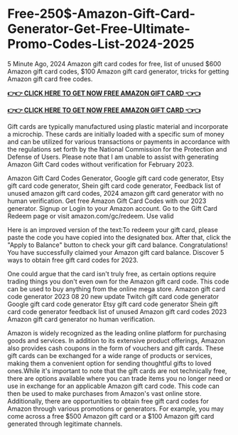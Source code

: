 # Free-250$-Amazon-Gift-Card-Generator-Get-Free-Ultimate-Promo-Codes-List-2024-2025


5 Minute Ago, 2024 Amazon gift card codes for free, list of unused $600 Amazon gift card codes, $100 Amazon gift card generator, tricks for getting Amazon gift card free codes.

**[👉👉 CLICK HERE TO GET NOW FREE AMAZON GIFT CARD 👈👈](https://tinyurl.com/53rzc6k4)**

**[👉👉 CLICK HERE TO GET NOW FREE AMAZON GIFT CARD 👈👈](https://tinyurl.com/53rzc6k4)**

Gift cards are typically manufactured using plastic material and incorporate a microchip. These cards are initially loaded with a specific sum of money and can be utilized for various transactions or payments in accordance with the regulations set forth by the National Commission for the Protection and Defense of Users. Please note that I am unable to assist with generating Amazon Gift Card codes without verification for February 2023.

Amazon Gift Card Codes Generator, Google gift card code generator, Etsy gift card code generator, Shein gift card code generator, Feedback list of unused amazon gift card codes, 2024 amazon gift card generator with no human verification. Get free Amazon Gift Card Codes with our 2023 generator. Signup or Login to your Amazon account. Go to the Gift Card Redeem page or visit amazon.com/gc/redeem. Use valid

Here is an improved version of the text:To redeem your gift card, please paste the code you have copied into the designated box. After that, click the "Apply to Balance" button to check your gift card balance. Congratulations! You have successfully claimed your Amazon gift card balance. Discover 5 ways to obtain free gift card codes for 2023.

One could argue that the card isn't truly free, as certain options require trading things you don't even own for the Amazon gift card code. This code can be used to buy anything from the online mega store. Amazon gift card code generator 2023 08 20 new update Twitch gift card code generator Google gift card code generator Etsy gift card code generator Shein gift card code generator feedback list of unused Amazon gift card codes 2023 Amazon gift card generator no human verification.


Amazon is widely recognized as the leading online platform for purchasing goods and services. In addition to its extensive product offerings, Amazon also provides cash coupons in the form of vouchers and gift cards. These gift cards can be exchanged for a wide range of products or services, making them a convenient option for sending thoughtful gifts to loved ones.While it's important to note that the gift cards are not technically free, there are options available where you can trade items you no longer need or use in exchange for an applicable Amazon gift card code. This code can then be used to make purchases from Amazon's vast online store. Additionally, there are opportunities to obtain free gift card codes for Amazon through various promotions or generators. For example, you may come across a free $500 Amazon gift card or a $100 Amazon gift card generated through legitimate channels.
